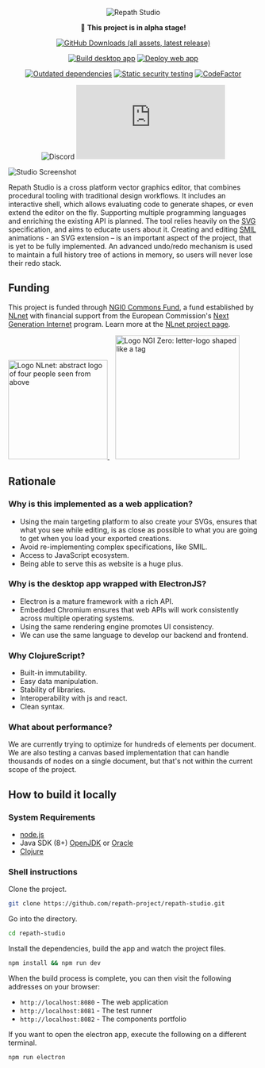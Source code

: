 <div align="center">

![Repath Studio](https://repath.studio/assets/images/banner.png)

 :construction: **This project is in alpha stage!**

[![GitHub Downloads (all assets, latest release)](https://img.shields.io/github/downloads/repath-project/repath-studio/latest/total?style=for-the-badge)](https://github.com/repath-project/repath-studio/releases/latest/)

[![Build desktop app](https://github.com/repath-project/repath-studio/actions/workflows/desktop-app.yml/badge.svg)](https://github.com/repath-project/repath-studio/actions/workflows/desktop-app.yml)
[![Deploy web app](https://github.com/repath-project/repath-studio/actions/workflows/web-app.yml/badge.svg)](https://github.com/repath-project/repath-studio/actions/workflows/web-app.yml)

[![Outdated dependencies](https://github.com/repath-project/repath-studio/actions/workflows/dependencies.yml/badge.svg)](https://github.com/repath-project/repath-studio/actions/workflows/dependencies.yml)
[![Static security testing](https://github.com/repath-project/repath-studio/actions/workflows/clj-holmes.yml/badge.svg)](https://github.com/repath-project/repath-studio/actions/workflows/clj-holmes.yml)
[![CodeFactor](https://codescene.io/projects/72168/status-badges/average-code-health)](https://codescene.io/projects/72168)

![Discord](https://img.shields.io/discord/890005586958237716?label=Discord&logo=discord&logoColor=aaa)
![Matrix](https://img.shields.io/matrix/repath.studio%3Amatrix.org?label=Matrix&logo=matrix&logoColor=aaa)

</div>

![Studio Screenshot](https://repath.studio/assets/images/studio.png)

Repath Studio is a cross platform vector graphics editor, that combines
procedural tooling with traditional design workflows. It includes an interactive
shell, which allows evaluating code to generate shapes, or even extend the
editor on the fly. Supporting multiple programming languages and enriching the
existing API is planned. The tool relies heavily on the
[SVG](https://developer.mozilla.org/en-US/docs/Web/SVG) specification,
and aims to educate users about it. Creating and editing
[SMIL](https://developer.mozilla.org/en-US/docs/Web/SVG/SVG_animation_with_SMIL)
animations - an SVG extension – is an important aspect of the project, that is
yet to be fully implemented. An advanced undo/redo mechanism is used to maintain
a full history tree of actions in memory, so users will never lose their redo
stack.

## Funding

This project is funded through
[NGI0 Commons Fund](https://nlnet.nl/commonsfund), a fund established by
[NLnet](https://nlnet.nl) with financial support from the European Commission's
[Next Generation Internet](https://ngi.eu) program. Learn more at the
[NLnet project page](https://nlnet.nl/project/RepathStudio).

<section data-markdown>
    <div>
        <a href="https://nlnet.nl">
            <img
             src="https://nlnet.nl/logo/banner.svg"
             alt="Logo NLnet: abstract logo of four people seen from above"
             width="200px">
        </a>
        &nbsp;&nbsp;
        <a href="https://nlnet.nl/core">
            <img
             src="https://nlnet.nl/image/logos/NGI0Core_tag.svg"
             alt="Logo NGI Zero: letter-logo shaped like a tag"
             width="250px">
        </a>
    </div>
</section>

<!-- sponsors --><!-- sponsors -->

## Rationale

### Why is this implemented as a web application?

- Using the main targeting platform to also create your SVGs, ensures that what
  you see while editing, is as close as possible to what you are going to get
  when you load your exported creations.
- Avoid re-implementing complex specifications, like SMIL.
- Access to JavaScript ecosystem.
- Being able to serve this as website is a huge plus.

### Why is the desktop app wrapped with ElectronJS?

- Electron is a mature framework with a rich API.
- Embedded Chromium ensures that web APIs will work consistently across multiple
  operating systems.
- Using the same rendering engine promotes UI consistency.
- We can use the same language to develop our backend and frontend.

### Why ClojureScript?

- Built-in immutability.
- Easy data manipulation.
- Stability of libraries.
- Interoperability with js and react.
- Clean syntax.

### What about performance?

We are currently trying to optimize for hundreds of elements per document. We
are also testing a canvas based implementation that can handle thousands of
nodes on a single document, but that's not within the current scope of the
project.

## How to build it locally

### System Requirements

- [node.js](https://nodejs.org/)
- Java SDK (8+) [OpenJDK](https://openjdk.org/) or
  [Oracle](https://www.oracle.com/java/technologies/downloads/)
- [Clojure](https://clojure.org/guides/install_clojure)

### Shell instructions

Clone the project.

```bash
git clone https://github.com/repath-project/repath-studio.git
```

Go into the directory.

```bash
cd repath-studio
```

Install the dependencies, build the app and watch the project files.

```bash
npm install && npm run dev
```

When the build process is complete, you can then visit the following addresses
on your browser:

- `http://localhost:8080` - The web application
- `http://localhost:8081` - The test runner
- `http://localhost:8082` - The components portfolio

If you want to open the electron app, execute the following on a different
terminal.

```bash
npm run electron
```
